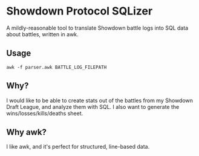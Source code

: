 # Showdown Protocol SQLizer
A mildly-reasonable tool to translate Showdown battle logs into SQL data about battles, written in
awk.

## Usage
`awk -f parser.awk BATTLE_LOG_FILEPATH`

## Why?
I would like to be able to create stats out of the battles from my Showdown Draft League, and
analyze them with SQL. I also want to generate the wins/losses/kills/deaths sheet.

## Why awk?
I like awk, and it's perfect for structured, line-based data.
